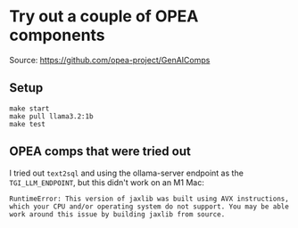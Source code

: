 # Try out a couple of OPEA components

Source: https://github.com/opea-project/GenAIComps

## Setup

```
make start
make pull llama3.2:1b
make test
```

## OPEA comps that were tried out

I tried out `text2sql` and using the ollama-server endpoint as the `TGI_LLM_ENDPOINT`, but this didn't work on an M1 Mac:
```
RuntimeError: This version of jaxlib was built using AVX instructions, which your CPU and/or operating system do not support. You may be able work around this issue by building jaxlib from source.
```